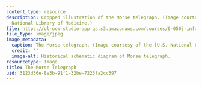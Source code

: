 ```yaml
---
content_type: resource
description: Cropped illustration of the Morse telegraph. (Image courtesy of the U.S.
  National Library of Medicine.)
file: https://ol-ocw-studio-app-qa.s3.amazonaws.com/courses/6-050j-information-and-entropy-spring-2008/3123d36e8e3b91f132be7223fa2cc597_6-050js08-th.jpg
file_type: image/jpeg
image_metadata:
  caption: The Morse telegraph. (Image courtesy of the [U.S. National Library of Medicine](http://www.nlm.nih.gov/nlmhome.html).)
  credit: ''
  image-alt: Historical schematic diagram of Morse telegraph.
resourcetype: Image
title: The Morse Telegraph
uid: 3123d36e-8e3b-91f1-32be-7223fa2cc597
---
```

